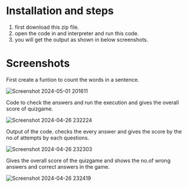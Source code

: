 # Installation and steps
 1. first download this zip file.
 2. open the code in and interpreter and run this code.
 3. you will get the output as shown in below screenshots.
 
# Screenshots

 First create a funtion to count the words in a sentence.
 
![Screenshot 2024-05-01 201611](https://github.com/vamshisai010/wordcount/assets/137802468/2b2a79b4-4161-4340-8098-a6dce48b305c)

 Code to check the answers and run the execution and gives the overall score of quizgame.
 
![Screenshot 2024-04-26 232224](https://github.com/vamshisai010/quizgame/assets/137802468/49a99d0c-a045-4030-8a8f-1106c499ac74)

 Output of the code. checks the every answer and gives the score by the no.of attempts by each questions.
 
![Screenshot 2024-04-26 232303](https://github.com/vamshisai010/quizgame/assets/137802468/4a55c115-3765-46e6-8a35-9c783e87e196)

 Gives the overall score of the quizgame and shows the no.of wrong answers and correct answers in the game.
 
![Screenshot 2024-04-26 232419](https://github.com/vamshisai010/quizgame/assets/137802468/e743d1a5-238d-40c4-8af5-1e43444e1b74)
